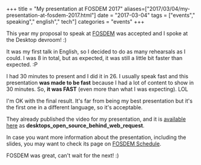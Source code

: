 +++
title = "My presentation at FOSDEM 2017"
aliases=["2017/03/04/my-presentation-at-fosdem-2017.html"]
date = "2017-03-04"
tags = ["events"," speaking"," english"," tech"]
categories = "events"
+++

This year my proposal to speak at [FOSDEM](http://fosdem.org) was accepted and I
spoke at the Desktop devroom! :)

It was my first talk in English, so I decided to do as many rehearsals as I
could. I was 8 in total, but as expected, it was still a little bit faster than
expected. :P

I had 30 minutes to present and I did it in 26. I usually speak fast and this
presentation **was made to be fast** because I had a lot of content to show in
30 minutes. So, **it was FAST** (even more than what I was expecting). LOL

I'm OK with the final result. It's far from being my best presentation but it's
the first one in a different language, so it's acceptable.

They already published the video for my presentation, and it
is [available here](https://video.fosdem.org/2017/K.4.401/) as
**desktops\_open\_source\_behind\_web\_request**.

In case you want more information about the presentation, including the slides,
you may want to check its page
on
[FOSDEM Schedule](https://fosdem.org/2017/schedule/event/desktops_open_source_behind_web_request/).

FOSDEM was great, can't wait for the next! :)

